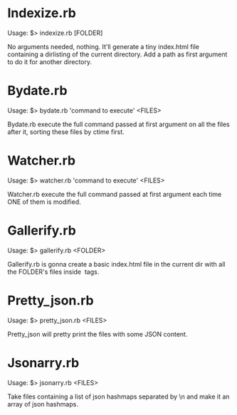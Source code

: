 # Indexize.rb

Usage: $> indexize.rb [FOLDER]

No arguments needed, nothing. It'll generate a tiny index.html file containing a dirlisting of the current directory. Add a path as first argument to do it for another directory.


# Bydate.rb

Usage: $> bydate.rb 'command to execute' \<FILES\>

Bydate.rb execute the full command passed at first argument on all the files after it, sorting these files by ctime first.


# Watcher.rb

Usage: $> watcher.rb 'command to execute' \<FILES\>

Watcher.rb execute the full command passed at first argument each time ONE of them is modified.

# Gallerify.rb

Usage: $> gallerify.rb \<FOLDER\>

Gallerify.rb is gonna create a basic index.html file in the current dir with all the FOLDER's files inside <img> tags.

# Pretty\_json.rb

Usage: $> pretty\_json.rb \<FILES\>

Pretty\_json will pretty print the files with some JSON content.

# Jsonarry.rb

Usage: $> jsonarry.rb \<FILES\>

Take files containing a list of json hashmaps separated by \n and make it an array of json hashmaps.
